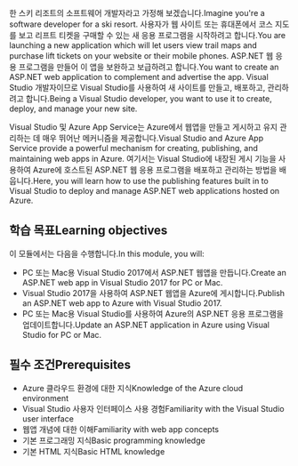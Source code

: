 <span data-ttu-id="dc017-101">한 스키 리조트의 소프트웨어 개발자라고 가정해 보겠습니다.</span><span class="sxs-lookup"><span data-stu-id="dc017-101">Imagine you're a software developer for a ski resort.</span></span> <span data-ttu-id="dc017-102">사용자가 웹 사이트 또는 휴대폰에서 코스 지도를 보고 리프트 티켓을 구매할 수 있는 새 응용 프로그램을 시작하려고 합니다.</span><span class="sxs-lookup"><span data-stu-id="dc017-102">You are launching a new application which will let users view trail maps and purchase lift tickets on your website or their mobile phones.</span></span> <span data-ttu-id="dc017-103">ASP.NET 웹 응용 프로그램을 만들어 이 앱을 보완하고 보급하려고 합니다.</span><span class="sxs-lookup"><span data-stu-id="dc017-103">You want to create an ASP.NET web application to complement and advertise the app.</span></span> <span data-ttu-id="dc017-104">Visual Studio 개발자이므로 Visual Studio를 사용하여 새 사이트를 만들고, 배포하고, 관리하려고 합니다.</span><span class="sxs-lookup"><span data-stu-id="dc017-104">Being a Visual Studio developer, you want to use it to create, deploy, and manage your new site.</span></span>

<span data-ttu-id="dc017-105">Visual Studio 및 Azure App Service는 Azure에서 웹앱을 만들고 게시하고 유지 관리하는 데 매우 뛰어난 메커니즘을 제공합니다.</span><span class="sxs-lookup"><span data-stu-id="dc017-105">Visual Studio and Azure App Service provide a powerful mechanism for creating, publishing, and maintaining web apps in Azure.</span></span> <span data-ttu-id="dc017-106">여기서는 Visual Studio에 내장된 게시 기능을 사용하여 Azure에 호스트된 ASP.NET 웹 응용 프로그램을 배포하고 관리하는 방법을 배웁니다.</span><span class="sxs-lookup"><span data-stu-id="dc017-106">Here, you will learn how to use the publishing features built in to Visual Studio to deploy and manage ASP.NET web applications hosted on Azure.</span></span>

## <a name="learning-objectives"></a><span data-ttu-id="dc017-107">학습 목표</span><span class="sxs-lookup"><span data-stu-id="dc017-107">Learning objectives</span></span>

<span data-ttu-id="dc017-108">이 모듈에서는 다음을 수행합니다.</span><span class="sxs-lookup"><span data-stu-id="dc017-108">In this module, you will:</span></span>

- <span data-ttu-id="dc017-109">PC 또는 Mac용 Visual Studio 2017에서 ASP.NET 웹앱을 만듭니다.</span><span class="sxs-lookup"><span data-stu-id="dc017-109">Create an ASP.NET web app in Visual Studio 2017 for PC or Mac.</span></span>
- <span data-ttu-id="dc017-110">Visual Studio 2017을 사용하여 ASP.NET 웹앱을 Azure에 게시합니다.</span><span class="sxs-lookup"><span data-stu-id="dc017-110">Publish an ASP.NET web app to Azure with Visual Studio 2017.</span></span>
- <span data-ttu-id="dc017-111">PC 또는 Mac용 Visual Studio를 사용하여 Azure의 ASP.NET 응용 프로그램을 업데이트합니다.</span><span class="sxs-lookup"><span data-stu-id="dc017-111">Update an ASP.NET application in Azure using Visual Studio for PC or Mac.</span></span>

## <a name="prerequisites"></a><span data-ttu-id="dc017-112">필수 조건</span><span class="sxs-lookup"><span data-stu-id="dc017-112">Prerequisites</span></span>

- <span data-ttu-id="dc017-113">Azure 클라우드 환경에 대한 지식</span><span class="sxs-lookup"><span data-stu-id="dc017-113">Knowledge of the Azure cloud environment</span></span>
- <span data-ttu-id="dc017-114">Visual Studio 사용자 인터페이스 사용 경험</span><span class="sxs-lookup"><span data-stu-id="dc017-114">Familiarity with the Visual Studio user interface</span></span>
- <span data-ttu-id="dc017-115">웹앱 개념에 대한 이해</span><span class="sxs-lookup"><span data-stu-id="dc017-115">Familiarity with web app concepts</span></span>
- <span data-ttu-id="dc017-116">기본 프로그래밍 지식</span><span class="sxs-lookup"><span data-stu-id="dc017-116">Basic programming knowledge</span></span>
- <span data-ttu-id="dc017-117">기본 HTML 지식</span><span class="sxs-lookup"><span data-stu-id="dc017-117">Basic HTML knowledge</span></span>
